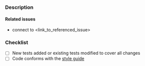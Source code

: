 ### Description

#### Related issues

<!--
Please use the following link syntaxes:

- connect to #49 (to reference issues in the current repository)
- connect to strongloop/loopback#49 (to reference issues in another repository)
-->

- connect to <link_to_referenced_issue>

### Checklist

<!--
- Please mark your choice with an "x" (i.e. [x], see
https://github.com/blog/1375-task-lists-in-gfm-issues-pulls-comments)
- PR's without test coverage will be closed.
-->

- [ ] New tests added or existing tests modified to cover all changes
- [ ] Code conforms with the [style
      guide](http://loopback.io/doc/en/contrib/style-guide.html)
